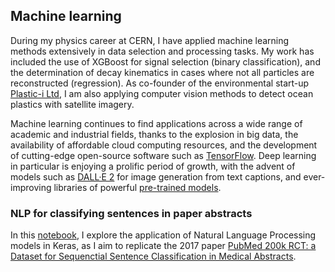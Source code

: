 ## Machine learning

During my physics career at CERN, I have applied machine learning methods extensively in data selection and processing tasks. My work has included the use of XGBoost for signal selection (binary classification), and the determination of decay kinematics in cases where not all particles are reconstructed (regression). As co-founder of the environmental start-up [Plastic-i Ltd](https://www.plastic-i.com/), I am also applying computer vision methods to detect ocean plastics with satellite imagery. 

Machine learning continues to find applications across a wide range of academic and industrial fields, thanks to the explosion in big data, the availability of affordable cloud computing resources, and the development of cutting-edge open-source software such as [TensorFlow](https://www.tensorflow.org/). Deep learning in particular is enjoying a prolific period of growth, with the advent of models such as [DALL·E 2](https://openai.com/dall-e-2/) for image generation from text captions, and ever-improving libraries of powerful [pre-trained models](https://huggingface.co/).

### NLP for classifying sentences in paper abstracts

In this [notebook](https://guides.github.com/features/mastering-markdown/), I explore the application of Natural Language Processing models in Keras, as I aim to replicate the 2017 paper [PubMed 200k RCT: a Dataset for Sequenctial Sentence Classification in Medical Abstracts](https://arxiv.org/abs/1710.06071).
